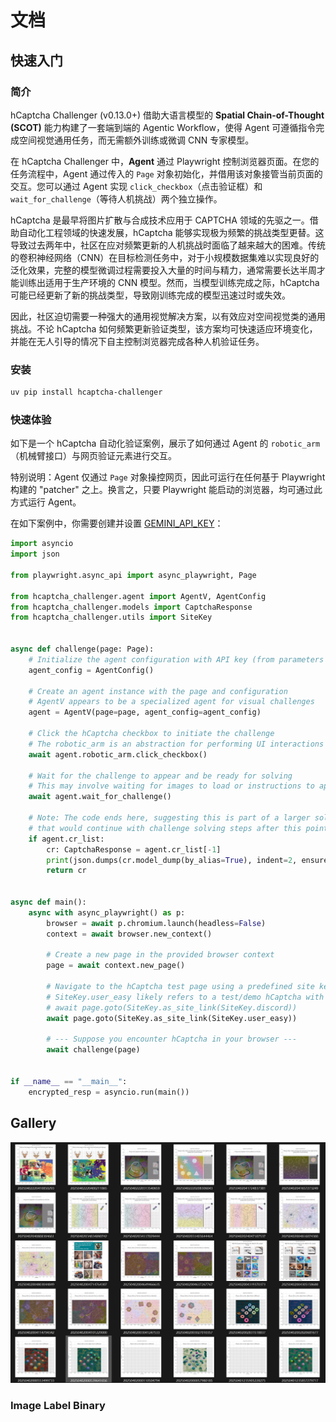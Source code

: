 # 文档

## 快速入门

### 简介

hCaptcha Challenger (v0.13.0+) 借助大语言模型的 **Spatial Chain-of-Thought (SCOT)** 能力构建了一套端到端的 Agentic Workflow，使得 Agent 可遵循指令完成空间视觉通用任务，而无需额外训练或微调 CNN 专家模型。

在 hCaptcha Challenger 中，**Agent** 通过 Playwright 控制浏览器页面。在您的任务流程中，Agent 通过传入的 `Page` 对象初始化，并借用该对象接管当前页面的交互。您可以通过 Agent 实现 `click_checkbox`（点击验证框）和 `wait_for_challenge`（等待人机挑战）两个独立操作。

hCaptcha 是最早将图片扩散与合成技术应用于 CAPTCHA 领域的先驱之一。借助自动化工程领域的快速发展，hCaptcha 能够实现极为频繁的挑战类型更替。这导致过去两年中，社区在应对频繁更新的人机挑战时面临了越来越大的困难。传统的卷积神经网络（CNN）在目标检测任务中，对于小规模数据集难以实现良好的泛化效果，完整的模型微调过程需要投入大量的时间与精力，通常需要长达半周才能训练出适用于生产环境的 CNN 模型。然而，当模型训练完成之际，hCaptcha 可能已经更新了新的挑战类型，导致刚训练完成的模型迅速过时或失效。

因此，社区迫切需要一种强大的通用视觉解决方案，以有效应对空间视觉类的通用挑战。不论 hCaptcha 如何频繁更新验证类型，该方案均可快速适应环境变化，并能在无人引导的情况下自主控制浏览器完成各种人机验证任务。

### 安装

```bash
uv pip install hcaptcha-challenger
```

### 快速体验

如下是一个 hCaptcha 自动化验证案例，展示了如何通过 Agent 的 `robotic_arm`（机械臂接口）与网页验证元素进行交互。

特别说明：Agent 仅通过 `Page` 对象操控网页，因此可运行在任何基于 Playwright 构建的 "patcher" 之上。换言之，只要 Playwright 能启动的浏览器，均可通过此方式运行 Agent。

在如下案例中，你需要创建并设置 [GEMINI_API_KEY](https://aistudio.google.com/apikey)：

```python
import asyncio
import json

from playwright.async_api import async_playwright, Page

from hcaptcha_challenger.agent import AgentV, AgentConfig
from hcaptcha_challenger.models import CaptchaResponse
from hcaptcha_challenger.utils import SiteKey


async def challenge(page: Page):
    # Initialize the agent configuration with API key (from parameters or environment)
    agent_config = AgentConfig()

    # Create an agent instance with the page and configuration
    # AgentV appears to be a specialized agent for visual challenges
    agent = AgentV(page=page, agent_config=agent_config)

    # Click the hCaptcha checkbox to initiate the challenge
    # The robotic_arm is an abstraction for performing UI interactions
    await agent.robotic_arm.click_checkbox()

    # Wait for the challenge to appear and be ready for solving
    # This may involve waiting for images to load or instructions to appear
    await agent.wait_for_challenge()

    # Note: The code ends here, suggesting this is part of a larger solution
    # that would continue with challenge solving steps after this point
    if agent.cr_list:
        cr: CaptchaResponse = agent.cr_list[-1]
        print(json.dumps(cr.model_dump(by_alias=True), indent=2, ensure_ascii=False))
        return cr


async def main():
    async with async_playwright() as p:
        browser = await p.chromium.launch(headless=False)
        context = await browser.new_context()

        # Create a new page in the provided browser context
        page = await context.new_page()

        # Navigate to the hCaptcha test page using a predefined site key
        # SiteKey.user_easy likely refers to a test/demo hCaptcha with lower difficulty
        # await page.goto(SiteKey.as_site_link(SiteKey.discord))
        await page.goto(SiteKey.as_site_link(SiteKey.user_easy))

        # --- Suppose you encounter hCaptcha in your browser ---
        await challenge(page)


if __name__ == "__main__":
    encrypted_resp = asyncio.run(main())

```

## Gallery

![image-20250402235820929](assets/image-20250402235820929.png)

### Image Label Binary
